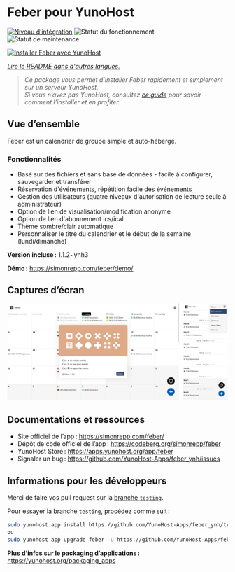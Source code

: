 <!--
Nota bene : ce README est automatiquement généré par <https://github.com/YunoHost/apps/tree/master/tools/readme_generator>
Il NE doit PAS être modifié à la main.
-->

# Feber pour YunoHost

[![Niveau d’intégration](https://dash.yunohost.org/integration/feber.svg)](https://ci-apps.yunohost.org/ci/apps/feber/) ![Statut du fonctionnement](https://ci-apps.yunohost.org/ci/badges/feber.status.svg) ![Statut de maintenance](https://ci-apps.yunohost.org/ci/badges/feber.maintain.svg)

[![Installer Feber avec YunoHost](https://install-app.yunohost.org/install-with-yunohost.svg)](https://install-app.yunohost.org/?app=feber)

*[Lire le README dans d'autres langues.](./ALL_README.md)*

> *Ce package vous permet d’installer Feber rapidement et simplement sur un serveur YunoHost.*  
> *Si vous n’avez pas YunoHost, consultez [ce guide](https://yunohost.org/install) pour savoir comment l’installer et en profiter.*

## Vue d’ensemble

Feber est un calendrier de groupe simple et auto-hébergé.

### Fonctionnalités

- Basé sur des fichiers et sans base de données - facile à configurer, sauvegarder et transférer
- Réservation d'événements, répétition facile des événements
- Gestion des utilisateurs (quatre niveaux d'autorisation de lecture seule à administrateur)
- Option de lien de visualisation/modification anonyme
- Option de lien d'abonnement ics/ical
- Thème sombre/clair automatique
- Personnaliser le titre du calendrier et le début de la semaine (lundi/dimanche)

**Version incluse :** 1.1.2~ynh3

**Démo :** <https://simonrepp.com/feber/demo/>

## Captures d’écran

![Capture d’écran de Feber](./doc/screenshots/screenshot.png)

## Documentations et ressources

- Site officiel de l’app : <https://simonrepp.com/feber/>
- Dépôt de code officiel de l’app : <https://codeberg.org/simonrepp/feber>
- YunoHost Store : <https://apps.yunohost.org/app/feber>
- Signaler un bug : <https://github.com/YunoHost-Apps/feber_ynh/issues>

## Informations pour les développeurs

Merci de faire vos pull request sur la [branche `testing`](https://github.com/YunoHost-Apps/feber_ynh/tree/testing).

Pour essayer la branche `testing`, procédez comme suit :

```bash
sudo yunohost app install https://github.com/YunoHost-Apps/feber_ynh/tree/testing --debug
ou
sudo yunohost app upgrade feber -u https://github.com/YunoHost-Apps/feber_ynh/tree/testing --debug
```

**Plus d’infos sur le packaging d’applications :** <https://yunohost.org/packaging_apps>
